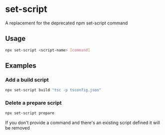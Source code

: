 # set-script

A replacement for the deprecated npm set-script command

## Usage

```sh
npx set-script <script-name> [command]
```

## Examples

### Add a build script

```sh
npx set-script build "tsc -p tsconfig.json"
```

### Delete a prepare script

```sh
npx set-script prepare
```

If you don't provide a command and there's an existing script defined it will be removed

